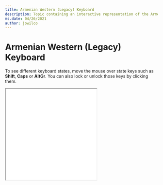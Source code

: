 ```yaml
--- 
title: Armenian Western (Legacy) Keyboard 
description: Topic containing an interactive representation of the Armenian Western (Legacy) Keyboard 
ms.date: 04/26/2021 
author: jowilco 
--- 
```

 
# Armenian Western (Legacy) Keyboard 
 
To see different keyboard states, move the mouse over state keys such as **Shift**, **Caps** or **AltGr**. You can also lock or unlock those keys by clicking them. 
 
<iframe src="kbdarmw.html" height="300"></iframe> 
